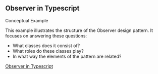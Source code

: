 ## Observer in Typescript

Conceptual Example

This example illustrates the structure of the Observer design pattern. It focuses on answering these questions:

* What classes does it consist of?
* What roles do these classes play?
* In what way the elements of the pattern are related?


[Observer in Typescript](https://refactoring.guru/design-patterns/observer/typescript/example)
